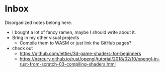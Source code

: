 # Inbox

Disorganized notes belong here.

- I bought a lot of fancy ramen, maybe I should write about it.
- Bring in my other visual projects
  - Compile them to WASM or just link the GitHub pages?
- check out
  - https://github.com/lettier/3d-game-shaders-for-beginners
  - https://nercury.github.io/rust/opengl/tutorial/2018/02/10/opengl-in-rust-from-scratch-03-compiling-shaders.html
